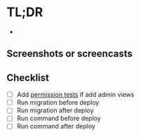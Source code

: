 # TL;DR

- <!--- short description --->

## Screenshots or screencasts

<!-- Change frontend code, screenshots or screencasts are required -->

## Checklist

- [ ] Add [permission tests](aos/accounts/tests/test_views_permissions.py) if add admin views
- [ ] Run migration before deploy
- [ ] Run migration after deploy
- [ ] Run command before deploy
- [ ] Run command after deploy
